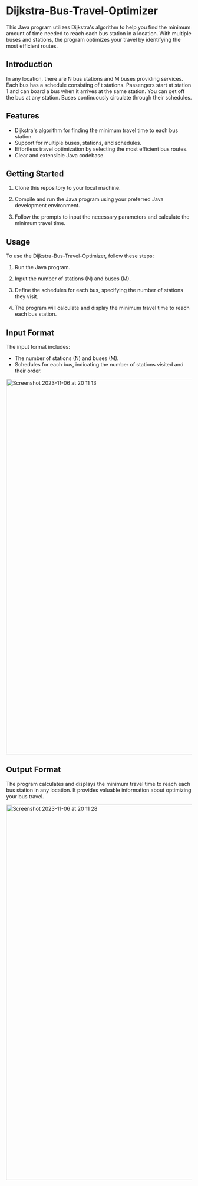 # Dijkstra-Bus-Travel-Optimizer

This Java program utilizes Dijkstra's algorithm to help you find the minimum amount of time needed to reach each bus station in a location. With multiple buses and stations, the program optimizes your travel by identifying the most efficient routes.


## Introduction

In any location, there are N bus stations and M buses providing services. Each bus has a schedule consisting of t stations. Passengers start at station 1 and can board a bus when it arrives at the same station. You can get off the bus at any station. Buses continuously circulate through their schedules.

## Features

- Dijkstra's algorithm for finding the minimum travel time to each bus station.
- Support for multiple buses, stations, and schedules.
- Effortless travel optimization by selecting the most efficient bus routes.
- Clear and extensible Java codebase.

## Getting Started

1. Clone this repository to your local machine.

2. Compile and run the Java program using your preferred Java development environment.

3. Follow the prompts to input the necessary parameters and calculate the minimum travel time.

## Usage

To use the Dijkstra-Bus-Travel-Optimizer, follow these steps:

1. Run the Java program.

2. Input the number of stations (N) and buses (M).

3. Define the schedules for each bus, specifying the number of stations they visit.

4. The program will calculate and display the minimum travel time to reach each bus station.

## Input Format
The input format includes:

- The number of stations (N) and buses (M).
- Schedules for each bus, indicating the number of stations visited and their order.

<img width="1019" alt="Screenshot 2023-11-06 at 20 11 13" src="https://github.com/sarparslan/Dijkstra-Bus-Travel-Optimizer/assets/96438389/cc8d3bed-409c-4e89-9eed-b573f807d8f6">


## Output Format

The program calculates and displays the minimum travel time to reach each bus station in any location. It provides valuable information about optimizing your bus travel.

<img width="1019" alt="Screenshot 2023-11-06 at 20 11 28" src="https://github.com/sarparslan/Dijkstra-Bus-Travel-Optimizer/assets/96438389/43c5d026-afe3-4e35-95b9-ef938283773e">

